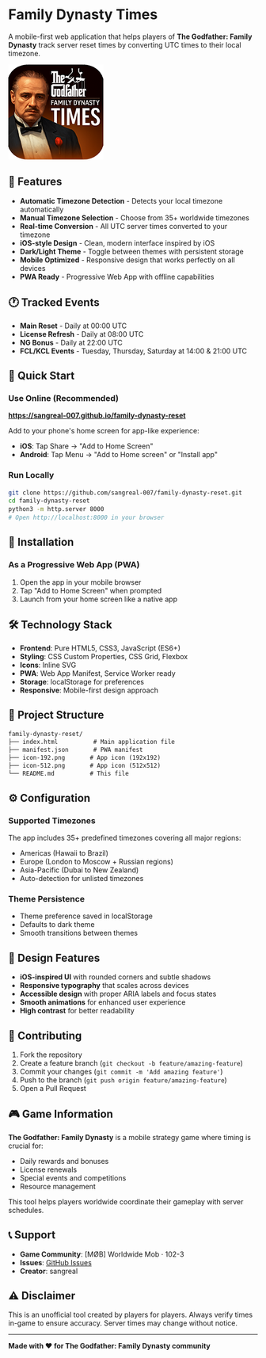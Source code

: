 # Family Dynasty Times

A mobile-first web application that helps players of **The Godfather: Family Dynasty** track server reset times by converting UTC times to their local timezone.

![App Icon](icon-192.png)

## 🎯 Features

- **Automatic Timezone Detection** - Detects your local timezone automatically
- **Manual Timezone Selection** - Choose from 35+ worldwide timezones
- **Real-time Conversion** - All UTC server times converted to your timezone
- **iOS-style Design** - Clean, modern interface inspired by iOS
- **Dark/Light Theme** - Toggle between themes with persistent storage
- **Mobile Optimized** - Responsive design that works perfectly on all devices
- **PWA Ready** - Progressive Web App with offline capabilities

## 🕐 Tracked Events

- **Main Reset** - Daily at 00:00 UTC
- **License Refresh** - Daily at 08:00 UTC  
- **NG Bonus** - Daily at 22:00 UTC
- **FCL/KCL Events** - Tuesday, Thursday, Saturday at 14:00 & 21:00 UTC

## 🚀 Quick Start

### Use Online (Recommended)
**https://sangreal-007.github.io/family-dynasty-reset**

Add to your phone's home screen for app-like experience:
- **iOS**: Tap Share → "Add to Home Screen"
- **Android**: Tap Menu → "Add to Home screen" or "Install app"

### Run Locally
```bash
git clone https://github.com/sangreal-007/family-dynasty-reset.git
cd family-dynasty-reset
python3 -m http.server 8000
# Open http://localhost:8000 in your browser
```

## 📱 Installation

### As a Progressive Web App (PWA)
1. Open the app in your mobile browser
2. Tap "Add to Home Screen" when prompted
3. Launch from your home screen like a native app


## 🛠️ Technology Stack

- **Frontend**: Pure HTML5, CSS3, JavaScript (ES6+)
- **Styling**: CSS Custom Properties, CSS Grid, Flexbox
- **Icons**: Inline SVG
- **PWA**: Web App Manifest, Service Worker ready
- **Storage**: localStorage for preferences
- **Responsive**: Mobile-first design approach

## 📂 Project Structure

```
family-dynasty-reset/
├── index.html          # Main application file
├── manifest.json       # PWA manifest
├── icon-192.png       # App icon (192x192)
├── icon-512.png       # App icon (512x512)
└── README.md          # This file
```

## ⚙️ Configuration

### Supported Timezones
The app includes 35+ predefined timezones covering all major regions:
- Americas (Hawaii to Brazil)
- Europe (London to Moscow + Russian regions)
- Asia-Pacific (Dubai to New Zealand)
- Auto-detection for unlisted timezones

### Theme Persistence
- Theme preference saved in localStorage
- Defaults to dark theme
- Smooth transitions between themes

## 🎨 Design Features

- **iOS-inspired UI** with rounded corners and subtle shadows
- **Responsive typography** that scales across devices
- **Accessible design** with proper ARIA labels and focus states
- **Smooth animations** for enhanced user experience
- **High contrast** for better readability


## 🤝 Contributing

1. Fork the repository
2. Create a feature branch (`git checkout -b feature/amazing-feature`)
3. Commit your changes (`git commit -m 'Add amazing feature'`)
4. Push to the branch (`git push origin feature/amazing-feature`)
5. Open a Pull Request

## 🎮 Game Information

**The Godfather: Family Dynasty** is a mobile strategy game where timing is crucial for:
- Daily rewards and bonuses
- License renewals
- Special events and competitions
- Resource management

This tool helps players worldwide coordinate their gameplay with server schedules.

## 📞 Support

- **Game Community**: [MØB] Worldwide Mob · 102-3
- **Issues**: [GitHub Issues](https://github.com/sangreal-007/family-dynasty-reset/issues)
- **Creator**: sangreal

## ⚠️ Disclaimer

This is an unofficial tool created by players for players. Always verify times in-game to ensure accuracy. Server times may change without notice.

---

**Made with ❤️ for The Godfather: Family Dynasty community**
